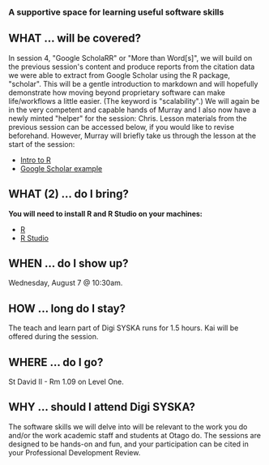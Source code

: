 ### A supportive space for learning useful software skills

## WHAT ... will be covered?
In session 4, "Google ScholaRR" or "More than Word[s]", we will build on the previous session's content and produce reports from the citation data we were able to extract from Google Scholar using the R package, "scholar". This will be a gentle introduction to markdown and will hopefully demonstrate how moving beyond proprietary software can make life/workflows a little easier. (The keyword is "scalability".) We will again be in the very competent and capable hands of Murray and I also now have a newly minted "helper" for the session: Chris. 
Lesson materials from the previous session can be accessed below, if you would like to revise beforehand. However, Murray will briefly take us through the lesson at the start of the session:
* [Intro to R](intro_to_r.html)
* [Google Scholar example](google_scholar_example.html)

## WHAT (2) ... do I bring?
**You will need to install R and R Studio on your machines:** 
* [R](https://cran.r-project.org/)
* [R Studio](https://www.rstudio.com/products/rstudio/download/)

## WHEN ... do I show up?
Wednesday, August 7 @ 10:30am. 

## HOW ... long do I stay?
The teach and learn part of Digi SYSKA runs for 1.5 hours. Kai will be offered during the session.

## WHERE ... do I go?
St David II - Rm 1.09 on Level One.

## WHY ... should I attend Digi SYSKA?
The software skills we will delve into will be relevant to the work you do and/or the work academic staff and students at Otago do. The sessions are designed to be hands-on and fun, and your participation can be cited in your Professional Development Review. 

